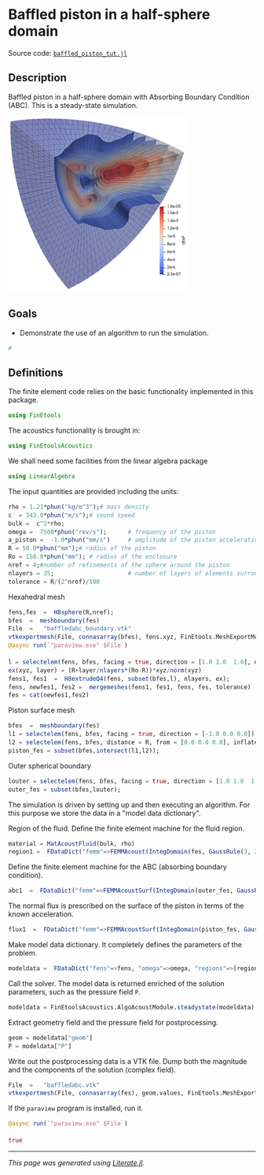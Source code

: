 # Baffled piston in a half-sphere domain

Source code: [`baffled_piston_tut.jl`](baffled_piston_tut.jl)

## Description

Baffled piston in a half-sphere domain with Absorbing Boundary Condition (ABC).
This is a steady-state simulation.

![](baffled_piston.png)

## Goals

- Demonstrate the use of an algorithm to run the simulation.

```julia
#
```

## Definitions

The finite element code relies on the basic functionality implemented in this
package.

```julia
using FinEtools
```

The acoustics functionality is brought in:

```julia
using FinEtoolsAcoustics
```

We shall need some facilities from the linear algebra package

```julia
using LinearAlgebra
```

The input quantities are provided including the units:

```julia
rho = 1.21*phun("kg/m^3");# mass density
c  = 343.0*phun("m/s");# sound speed
bulk =  c^2*rho;
omega =  7500*phun("rev/s");      # frequency of the piston
a_piston =  -1.0*phun("mm/s")     # amplitude of the piston acceleration
R = 50.0*phun("mm");# radius of the piston
Ro = 150.0*phun("mm"); # radius of the enclosure
nref = 4;#number of refinements of the sphere around the piston
nlayers = 35;                     # number of layers of elements surrounding the piston
tolerance = R/(2^nref)/100
```

Hexahedral mesh

```julia
fens,fes  =  H8sphere(R,nref);
bfes  =  meshboundary(fes)
File  =   "baffledabc_boundary.vtk"
vtkexportmesh(File, connasarray(bfes), fens.xyz, FinEtools.MeshExportModule.VTK.Q4)
@async run(`"paraview.exe" $File`)

l = selectelem(fens, bfes, facing = true, direction = [1.0 1.0  1.0], dotmin= 0.001)
ex(xyz, layer) = (R+layer/nlayers*(Ro-R))*xyz/norm(xyz)
fens1, fes1  =  H8extrudeQ4(fens, subset(bfes,l), nlayers, ex);
fens, newfes1, fes2 =  mergemeshes(fens1, fes1, fens, fes, tolerance)
fes = cat(newfes1,fes2)
```

Piston surface mesh

```julia
bfes  =  meshboundary(fes)
l1 = selectelem(fens, bfes, facing = true, direction = [-1.0 0.0 0.0])
l2 = selectelem(fens, bfes, distance = R, from = [0.0 0.0 0.0], inflate = tolerance)
piston_fes = subset(bfes,intersect(l1,l2));
```

Outer spherical boundary

```julia
louter = selectelem(fens, bfes, facing = true, direction = [1.0 1.0  1.0], dotmin= 0.001)
outer_fes = subset(bfes,louter);
```

The simulation is driven by setting up and then executing an algorithm. For
this purpose we store the data in a "model data dictionary".

Region of the fluid. Define the finite element machine for the fluid region.

```julia
material = MatAcoustFluid(bulk, rho)
region1 =  FDataDict("femm"=>FEMMAcoust(IntegDomain(fes, GaussRule(3, 2)), material))
```

Define the finite element machine for the ABC (absorbing boundary condition).

```julia
abc1  =  FDataDict("femm"=>FEMMAcoustSurf(IntegDomain(outer_fes, GaussRule(2, 2)), material))
```

The normal flux is prescribed on the surface of the piston in terms of the
known acceleration.

```julia
flux1  =  FDataDict("femm"=>FEMMAcoustSurf(IntegDomain(piston_fes, GaussRule(2, 2)), material),  "normal_flux"=> -rho*a_piston+0.0im);
```

Make model data dictionary. It completely defines the parameters of the
problem.

```julia
modeldata =  FDataDict("fens"=>fens, "omega"=>omega, "regions"=>[region1], "flux_bcs"=>[flux1], "ABCs"=>[abc1])
```

Call the solver. The model data is returned enriched of the solution
parameters, such as the pressure field `P`.

```julia
modeldata = FinEtoolsAcoustics.AlgoAcoustModule.steadystate(modeldata)
```

Extract geometry field and the pressure field for postprocessing.

```julia
geom = modeldata["geom"]
P = modeldata["P"]
```

Write out the postprocessing data is a VTK file. Dump both the magnitude and
the components of the solution (complex field).

```julia
File  =   "baffledabc.vtk"
vtkexportmesh(File, connasarray(fes), geom.values, FinEtools.MeshExportModule.VTK.H8; scalars = [("absP", abs.(P.values)), ("realP", real.(P.values)), ("imagP", imag.(P.values))])
```

If the `paraview` program is installed, run it.

```julia
@async run(`"paraview.exe" $File`)

true
```

---

*This page was generated using [Literate.jl](https://github.com/fredrikekre/Literate.jl).*

